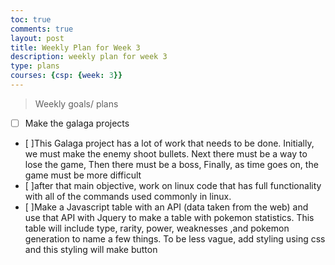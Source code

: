 ```yaml
---
toc: true
comments: true
layout: post
title: Weekly Plan for Week 3
description: weekly plan for week 3
type: plans
courses: {csp: {week: 3}}
---
```



> Weekly goals/ plans
- [ ] Make the galaga projects
- [ ]This Galaga project has a lot of work that needs to be done. Initially, we must make the enemy shoot bullets. Next there must be a way to lose the game, Then there must be a boss, Finally, as time goes on, the game must be more difficult
- [ ]after that main objective, work on linux code that has full functionality with all of the commands used commonly in linux.
- [ ]Make a Javascript table with an API (data taken from the web) and use that API with Jquery to make a table with pokemon statistics. This table will include type, rarity, power, weaknesses ,and pokemon generation to name a few things. To be less vague, add styling using css and this styling will make button
